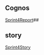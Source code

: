 ## Cognos
  <a href="https://us3.ca.analytics.ibm.com/bi/?pathRef=.my_folders%2FHospital%2BHealth%2BCare-%2BData%2BReport&action=edit">Sprint4Report</a>##
 ## story 
  <a href="https://us3.ca.analytics.ibm.com/bi/?perspective=story&pathRef=.my_folders%2FHospitals%2BHealth%2BCare%2BData%2BStory&action=view&sceneId=model000001847f2a0da8_00000000&sceneTime=39850">Sprint4Story</a>
